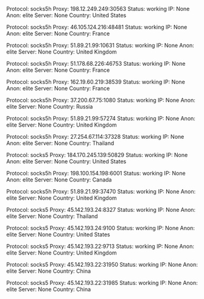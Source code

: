 Protocol: socks5h
Proxy: 198.12.249.249:30563
Status: working
IP: None
Anon: elite
Server: None
Country: United States

Protocol: socks5h
Proxy: 46.105.124.216:48481
Status: working
IP: None
Anon: elite
Server: None
Country: France

Protocol: socks5h
Proxy: 51.89.21.99:10631
Status: working
IP: None
Anon: elite
Server: None
Country: United Kingdom

Protocol: socks5h
Proxy: 51.178.68.226:46753
Status: working
IP: None
Anon: elite
Server: None
Country: France

Protocol: socks5h
Proxy: 162.19.60.219:38539
Status: working
IP: None
Anon: elite
Server: None
Country: France

Protocol: socks5h
Proxy: 37.200.67.75:1080
Status: working
IP: None
Anon: elite
Server: None
Country: Russia

Protocol: socks5h
Proxy: 51.89.21.99:57274
Status: working
IP: None
Anon: elite
Server: None
Country: United Kingdom

Protocol: socks5h
Proxy: 27.254.67.114:37328
Status: working
IP: None
Anon: elite
Server: None
Country: Thailand

Protocol: socks5
Proxy: 184.170.245.139:50829
Status: working
IP: None
Anon: elite
Server: None
Country: United States

Protocol: socks5h
Proxy: 198.100.154.198:6001
Status: working
IP: None
Anon: elite
Server: None
Country: Canada

Protocol: socks5h
Proxy: 51.89.21.99:37470
Status: working
IP: None
Anon: elite
Server: None
Country: United Kingdom

Protocol: socks5
Proxy: 45.142.193.24:8327
Status: working
IP: None
Anon: elite
Server: None
Country: Thailand

Protocol: socks5
Proxy: 45.142.193.24:9100
Status: working
IP: None
Anon: elite
Server: None
Country: United States

Protocol: socks5
Proxy: 45.142.193.22:9713
Status: working
IP: None
Anon: elite
Server: None
Country: United Kingdom

Protocol: socks5
Proxy: 45.142.193.22:31950
Status: working
IP: None
Anon: elite
Server: None
Country: China

Protocol: socks5
Proxy: 45.142.193.22:31985
Status: working
IP: None
Anon: elite
Server: None
Country: China

